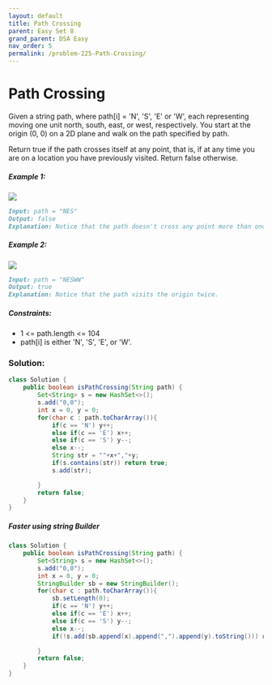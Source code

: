 ```yaml
---
layout: default
title: Path Crossing
parent: Easy Set 8
grand_parent: DSA Easy
nav_order: 5
permalink: /problem-225-Path-Crossing/
---
```

# Path Crossing
Given a string path, where path[i] = 'N', 'S', 'E' or 'W', each representing moving one unit north, south, east, or west, respectively. You start at the origin (0, 0) on a 2D plane and walk on the path specified by path.

Return true if the path crosses itself at any point, that is, if at any time you are on a location you have previously visited. Return false otherwise.

##### Example 1:
![](../../assets/images/ds/screen-shot-2020-06-10-at-123929-pm.png![img.png](img.png))
```markdown
Input: path = "NES"
Output: false
Explanation: Notice that the path doesn't cross any point more than once.
```
##### Example 2:
![](../../assets/images/ds/screen-shot-2020-06-10-at-123843-pm.png)
```markdown
Input: path = "NESWW"
Output: true
Explanation: Notice that the path visits the origin twice.
```
##### Constraints:
* 1 <= path.length <= 104
* path[i] is either 'N', 'S', 'E', or 'W'.

### Solution:
```java
class Solution {
    public boolean isPathCrossing(String path) {
        Set<String> s = new HashSet<>();
        s.add("0,0");
        int x = 0, y = 0;
        for(char c : path.toCharArray()){
            if(c == 'N') y++;
            else if(c == 'E') x++;
            else if(c == 'S') y--;
            else x--;
            String str = ""+x+","+y;
            if(s.contains(str)) return true;
            s.add(str);

        }
        return false;
    }
}
```
##### Faster using string Builder
```java
class Solution {
    public boolean isPathCrossing(String path) {
        Set<String> s = new HashSet<>();
        s.add("0,0");
        int x = 0, y = 0;
        StringBuilder sb = new StringBuilder();
        for(char c : path.toCharArray()){
            sb.setLength(0);
            if(c == 'N') y++;
            else if(c == 'E') x++;
            else if(c == 'S') y--;
            else x--;
            if(!s.add(sb.append(x).append(",").append(y).toString())) return true;

        }
        return false;
    }
}
```